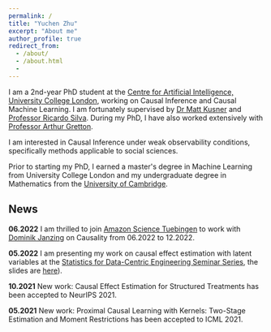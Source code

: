 ```yaml
---
permalink: /
title: "Yuchen Zhu"
excerpt: "About me"
author_profile: true
redirect_from:
  - /about/
  - /about.html
  -
---
```

I am a 2nd-year PhD student at the [Centre for Artificial Intelligence, University College London](https://www.ucl.ac.uk/ai-centre/), working on Causal Inference and Causal Machine Learning. I am fortunately supervised by [Dr Matt Kusner](http://mkusner.github.io) and [Professor Ricardo Silva](http://www.homepages.ucl.ac.uk/~ucgtrbd/). During my PhD, I have also worked extensively with [Professor Arthur Gretton](https://www.gatsby.ucl.ac.uk/~gretton/).

I am interested in Causal Inference under weak observability conditions, specifically methods applicable to social sciences.

Prior to starting my PhD, I earned a master's degree in Machine Learning from University College London and my undergraduate degree in Mathematics from the [University of Cambridge](https://www.maths.cam.ac.uk).

## News

**06.2022** I am thrilled to join [Amazon Science Tuebingen](https://www.amazon.science/locations/tubingen) to work with [Dominik Janzing](https://janzing.github.io) on Causality from 06.2022 to 12.2022. 

**05.2022** I am presenting my work on causal effect estimation with latent variables at the [Statistics for Data-Centric Engineering Seminar Series](https://sites.google.com/view/dce-reading-group), the slides are [here](https://yuchen-zhu.github.io/files/S-DCE-talk.pdf)).

**10.2021** New work: Causal Effect Estimation for Structured Treatments has been accepted to NeurIPS 2021. 

**05.2021** New work: Proximal Causal Learning with Kernels: Two-Stage Estimation and Moment Restrictions has been accepted to ICML 2021.
